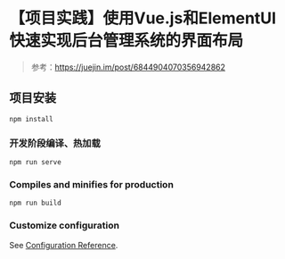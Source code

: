 # 【项目实践】使用Vue.js和ElementUI快速实现后台管理系统的界面布局



> 参考：https://juejin.im/post/6844904070356942862



## 项目安装
```
npm install
```

### 开发阶段编译、热加载
```
npm run serve
```

### Compiles and minifies for production
```
npm run build
```

### Customize configuration
See [Configuration Reference](https://cli.vuejs.org/config/).

